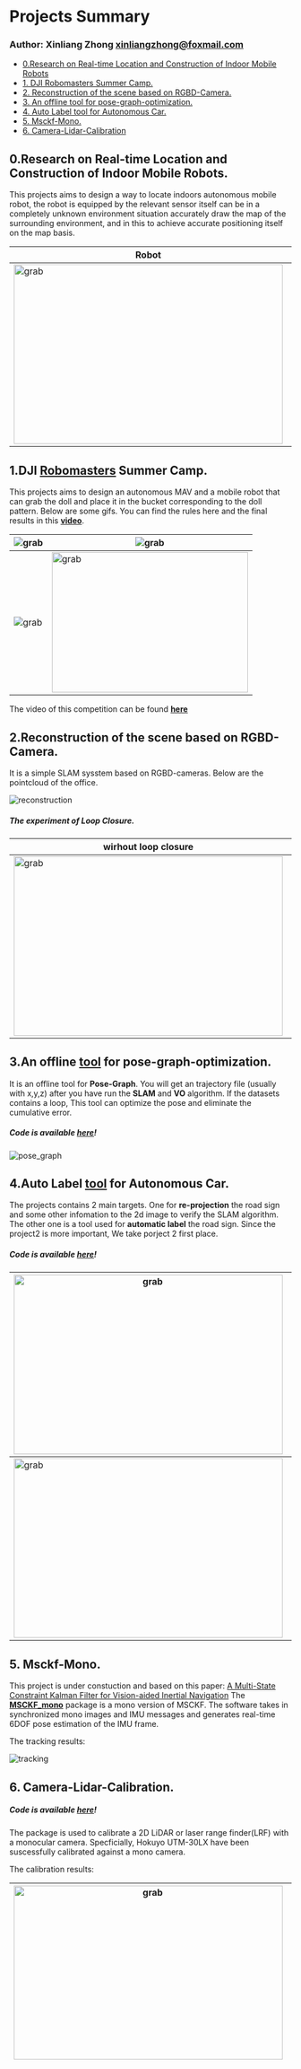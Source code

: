 # Projects Summary

### **Author:** Xinliang Zhong [xinliangzhong@foxmail.com](http://www.hao123.com/mail)

*	[0.Research on Real-time Location and Construction of Indoor Mobile Robots](#0)
*	[1. DJI Robomasters Summer Camp.](#1)
*	[2. Reconstruction of the scene based on RGBD-Camera.](#2)
*	[3. An offline tool for pose-graph-optimization.](#3)
*	[4. Auto Label tool for Autonomous Car.](#4)
*	[5. Msckf-Mono.](#5)
*	[6. Camera-Lidar-Calibration](#6)

<a name = "0"></a>
## 0.Research on Real-time Location and Construction of Indoor Mobile Robots.
This projects aims to design a way to locate indoors autonomous mobile robot, the robot is equipped by the relevant sensor itself can be in a completely unknown environment situation accurately draw the map of the surrounding environment, and in this to achieve accurate positioning itself on the map basis.

| Robot | Mapping process |
|--------|--------|
| <img src="./images/robot.jpg" width = "480" height = "320" alt="grab" align=center /> | <img src="./images/mapping.gif" width = "480" height = "320" alt="grab" align=center /> |

<a name = "1"></a>
## 1.DJI [Robomasters](http://bbs.robomasters.com/portal.php) Summer Camp.
This projects aims to design an autonomous MAV and a mobile robot that can grab the doll and place it in the bucket corresponding to the doll pattern. Below are some gifs. You can find the rules here and the final results in this [**video**]().

| ![grab](./images/grab1.gif) | ![grab](./images/grab2.gif) |
|--------|--------|
| ![grab](./images/release1.gif) | <img src="./images/release3.gif" width = "350" height = "250" alt="grab" align=center /> |

The video of this competition can be found [**here**](http://bbs.robomasters.com/thread-4057-1-1.html)

<a name = "2"></a>
## 2.Reconstruction of the scene based on RGBD-Camera.

It is a simple SLAM sysstem based on RGBD-cameras. Below are the pointcloud of the office.

![reconstruction](./images/reconstruction.gif)

##### The experiment of Loop Closure.

| wirhout loop closure | with loop closure |
|--------|--------|
| <img src="./images/loop1.gif" width = "480" height = "320" alt="grab" align=center /> | <img src="./images/loop2.gif" width = "480" height = "320" alt="grab" align=center /> |

<a name = "3"></a>
## 3.An offline [tool](https://github.com/TurtleZhong/PoseGraph-Ceres) for pose-graph-optimization.

It is an offline tool for **Pose-Graph**. You will get an trajectory file (usually with x,y,z) after you have run the **SLAM** and **VO** algorithm. If the datasets contains a loop, This tool can optimize the pose and eliminate the cumulative error.

##### **Code is available** [**here**](https://github.com/TurtleZhong/PoseGraph-Ceres)!

![pose_graph](./images/pose_graph.gif)

<a name = "4"></a>
## 4.Auto Label [tool](https://github.com/TurtleZhong/AutoLabel-tool) for Autonomous Car.

The projects contains 2 main targets. One for **re-projection** the road sign and some other infomation to the 2d image to verify the SLAM algorithm. The other one is a tool used for **automatic label** the road sign. Since the project2 is more important, We take porject 2 first place.

##### **Code is available** [**here**](https://github.com/TurtleZhong/AutoLabel-tool)!

| <img src="./images/auto_label1.gif" width = "480" height = "320" alt="grab" align=center /> | <img src="./images/auto_label2.gif" width = "480" height = "320" alt="grab" align=center /> |
|--------|--------|
| <img src="./images/auto_label3.png" width = "480" height = "320" alt="grab" align=center /> | <img src="./images/auto_label4.png" width = "480" height = "320" alt="grab" align=center /> |

<a name = "5"></a>
## 5. Msckf-Mono.

This project is under constuction and based on this paper:
[A Multi-State Constraint Kalman Filter for Vision-aided Inertial Navigation](./docs)
The **[MSCKF_mono](https://github.com/TurtleZhong/msckf_mono)** package is a mono version of MSCKF. The software takes in synchronized mono images and IMU messages and generates real-time 6DOF pose estimation of the IMU frame.

The tracking results:

![tracking](./images/tracking.gif)

<a name = "6"></a>
## 6. Camera-Lidar-Calibration.

##### **Code is available** [**here**](https://github.com/TurtleZhong/camera_lidar_calibration)!

The package is used to calibrate a 2D LiDAR or laser range finder(LRF) with a monocular camera. Specficially, Hokuyo UTM-30LX have been suscessfully calibrated against a mono camera.

The calibration results:

| <img src="./images/camera_lidar.gif" width = "480" height = "310" alt="grab" align=center /> | <img src="./images/rotation.gif" width = "600" height = "225" alt="grab" align=center /> |
|--------|--------|







